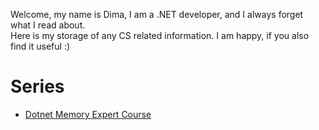 Welcome, my name is Dima, I am a .NET developer, and I always forget what I read about.  
Here is my storage of any CS related information. I am happy, if you also find it useful :)

# Series
<ul>
    <li><a href="series/dotnet-memory-expert-main.html">Dotnet Memory Expert Course</a></li>
</ul>